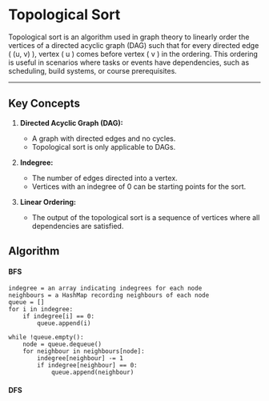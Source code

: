 # Topological Sort

Topological sort is an algorithm used in graph theory to linearly order the vertices of a directed acyclic graph (DAG) such that for every directed edge \( (u, v) \), vertex \( u \) comes before vertex \( v \) in the ordering. This ordering is useful in scenarios where tasks or events have dependencies, such as scheduling, build systems, or course prerequisites.

---

## Key Concepts

1. **Directed Acyclic Graph (DAG):**
   - A graph with directed edges and no cycles.
   - Topological sort is only applicable to DAGs.

2. **Indegree:**
   - The number of edges directed into a vertex.
   - Vertices with an indegree of 0 can be starting points for the sort.

3. **Linear Ordering:**
   - The output of the topological sort is a sequence of vertices where all dependencies are satisfied.

## Algorithm

#### BFS

```
indegree = an array indicating indegrees for each node
neighbours = a HashMap recording neighbours of each node
queue = []
for i in indegree:
    if indegree[i] == 0:
        queue.append(i)
		
while !queue.empty():
    node = queue.dequeue()
    for neighbour in neighbours[node]:
        indegree[neighbour] -= 1
        if indegree[neighbour] == 0:
            queue.append(neighbour)

```

#### DFS
